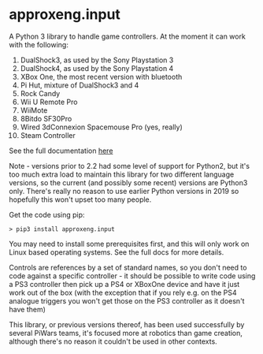 # approxeng.input

A Python 3 library to handle game controllers. At the moment it can work with the following:

1) DualShock3, as used by the Sony Playstation 3
2) DualShock4, as used by the Sony Playstation 4
3) XBox One, the most recent version with bluetooth
4) Pi Hut, mixture of DualShock3 and 4
5) Rock Candy
6) Wii U Remote Pro
7) WiiMote
8) 8Bitdo SF30Pro
9) Wired 3dConnexion Spacemouse Pro (yes, really)
10) Steam Controller

See the full documentation [here](http://approxeng.github.io/approxeng.input/)

Note - versions prior to 2.2 had some level of support for Python2, but it's too much extra load to maintain this
library for two different language versions, so the current (and possibly some recent) versions are Python3 only. 
There's really no reason to use earlier Python versions in 2019 so hopefully this won't upset too many people.

Get the code using pip:

```
> pip3 install approxeng.input
```

You may need to install some prerequisites first, and this will only work on Linux based 
operating systems. See the full docs for more details.

Controls are references by a set of standard names, so you don't need to code against a specific
controller - it should be possible to write code using a PS3 controller then pick up a PS4 or XBoxOne
device and have it just work out of the box (with the exception that if you rely e.g. on the PS4
analogue triggers you won't get those on the PS3 controller as it doesn't have them)

This library, or previous versions thereof, has been used successfully by several PiWars teams, 
it's focused more at robotics than game creation, although there's no reason it couldn't be used in other contexts.

